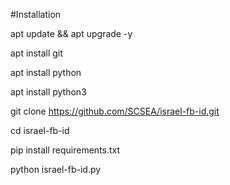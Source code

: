 #Installation

apt update && apt upgrade -y

apt install git

apt install python

apt install python3

git clone https://github.com/SCSEA/israel-fb-id.git

cd israel-fb-id

pip install requirements.txt

python israel-fb-id.py
